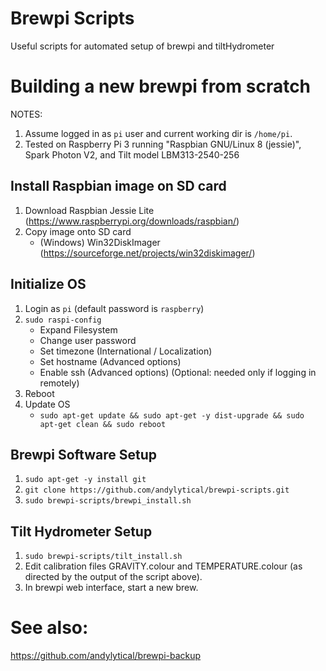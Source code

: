 # Brewpi Scripts

Useful scripts for automated setup of brewpi and tiltHydrometer

# Building a new brewpi from scratch

NOTES:

1. Assume logged in as `pi` user and current working dir is `/home/pi`.
2. Tested on Raspberry Pi 3 running "Raspbian GNU/Linux 8 (jessie)", Spark
   Photon V2, and Tilt model LBM313-2540-256

## Install Raspbian image on SD card
1. Download Raspbian Jessie Lite (https://www.raspberrypi.org/downloads/raspbian/)
1. Copy image onto SD card
   * (Windows) Win32DiskImager (https://sourceforge.net/projects/win32diskimager/)

## Initialize OS
1. Login as `pi` (default password is `raspberry`)
1. ```sudo raspi-config```
   * Expand Filesystem
   * Change user password
   * Set timezone (International / Localization)
   * Set hostname (Advanced options)
   * Enable ssh (Advanced options) (Optional: needed only if logging in remotely)
1. Reboot
1. Update OS
   * ```sudo apt-get update && sudo apt-get -y dist-upgrade && sudo apt-get clean && sudo reboot```

## Brewpi Software Setup
1. ```sudo apt-get -y install git```
1. ```git clone https://github.com/andylytical/brewpi-scripts.git```
1. ```sudo brewpi-scripts/brewpi_install.sh```

## Tilt Hydrometer Setup
1. ```sudo brewpi-scripts/tilt_install.sh```
1. Edit calibration files GRAVITY.colour and TEMPERATURE.colour (as directed by
   the output of the script above).
1. In brewpi web interface, start a new brew.

# See also:
https://github.com/andylytical/brewpi-backup
